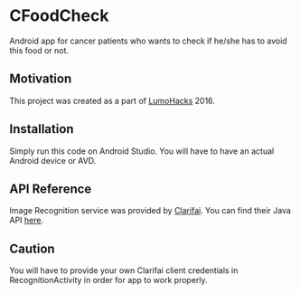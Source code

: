 # CFoodCheck
Android app for cancer patients who wants to check if he/she has to avoid this food or not.

## Motivation
This project was created as a part of [LumoHacks](http://lumohacks.com/) 2016.

## Installation
Simply run this code on Android Studio. You will have to have an actual Android device or AVD.

## API Reference
Image Recognition service was provided by [Clarifai](https://developer.clarifai.com/). You can find their Java API [here](https://github.com/Clarifai/clarifai-java).

## Caution
You will have to provide your own Clarifai client credentials in RecognitionActivity in order for app to work properly.
